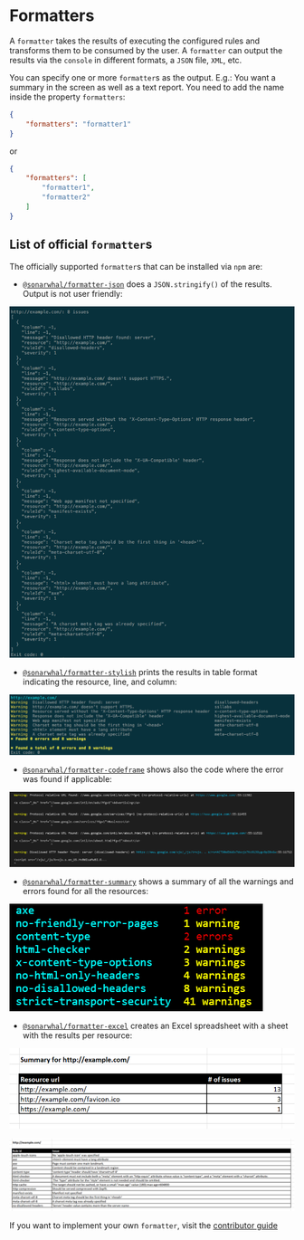 # Formatters

A `formatter` takes the results of executing the configured rules and
transforms them to be consumed by the user. A `formatter` can output
the results via the `console` in different formats, a `JSON` file,
`XML`, etc.

You can specify one or more `formatter`s as the output. E.g.: You want
a summary in the screen as well as a text report. You need to add the
name inside the property `formatters`:

```json
{
    "formatters": "formatter1"
}
```

or

```json
{
    "formatters": [
        "formatter1",
        "formatter2"
    ]
}
```

## List of official `formatter`s

The officially supported `formatter`s that can be installed via `npm` are:

* [`@sonarwhal/formatter-json`][formatter-json] does a `JSON.stringify()` of
  the results. Output is not user friendly:

![Example output for the json formatter](images/json-output.png)

* [`@sonarwhal/formatter-stylish`][formatter-stylish] prints the results in
  table format indicating the resource, line, and column:

![Example output for the stylish formatter](images/stylish-output.png)

* [`@sonarwhal/formatter-codeframe`][formatter-codeframe] shows also the code
  where the error was found if applicable:

![Example output for the codeframe formatter](images/codeframe.png)

* [`@sonarwhal/formatter-summary`][formatter-summary] shows a summary
  of all the warnings and errors found for all the resources:

![Example output for the summary formatter](images/summary-output.png)

* [`@sonarwhal/formatter-excel`][formatter-excel] creates an Excel spreadsheet
  with a sheet with the results per resource:

![Example output for the summary sheet of the excel formatter](images/excel-summary.png)

![Example output for one of the details sheet of the excel formatter](images/excel-details.png)

If you want to implement your own `formatter`, visit the [contributor
guide][contributor guide]

<!-- Link labels: -->

[contributor guide]: ../../../contributor-guide/formatters/
[formatter-json]: https://npmjs.com/package/@sonarwhal/formatter-json
[formatter-stylish]: https://npmjs.com/package/@sonarwhal/formatter-stylish
[formatter-codeframe]: https://npmjs.com/package/@sonarwhal/formatter-codeframe
[formatter-summary]: https://npmjs.com/package/@sonarwhal/formatter-summary
[formatter-excel]: https://npmjs.com/package/@sonarwhal/formatter-excel
